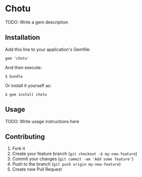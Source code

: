 # Chotu

TODO: Write a gem description

## Installation

Add this line to your application's Gemfile:

    gem 'chotu'

And then execute:

    $ bundle

Or install it yourself as:

    $ gem install chotu

## Usage

TODO: Write usage instructions here

## Contributing

1. Fork it
2. Create your feature branch (`git checkout -b my-new-feature`)
3. Commit your changes (`git commit -am 'Add some feature'`)
4. Push to the branch (`git push origin my-new-feature`)
5. Create new Pull Request
